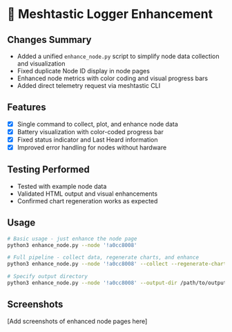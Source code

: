 # 🚀 Meshtastic Logger Enhancement

## Changes Summary
- Added a unified `enhance_node.py` script to simplify node data collection and visualization
- Fixed duplicate Node ID display in node pages
- Enhanced node metrics with color coding and visual progress bars
- Added direct telemetry request via meshtastic CLI

## Features
- [x] Single command to collect, plot, and enhance node data
- [x] Battery visualization with color-coded progress bar
- [x] Fixed status indicator and Last Heard information
- [x] Improved error handling for nodes without hardware

## Testing Performed
- Tested with example node data
- Validated HTML output and visual enhancements
- Confirmed chart regeneration works as expected

## Usage
```bash
# Basic usage - just enhance the node page
python3 enhance_node.py --node '!a0cc8008'

# Full pipeline - collect data, regenerate charts, and enhance
python3 enhance_node.py --node '!a0cc8008' --collect --regenerate-charts

# Specify output directory
python3 enhance_node.py --node '!a0cc8008' --output-dir /path/to/output
```

## Screenshots
[Add screenshots of enhanced node pages here]
